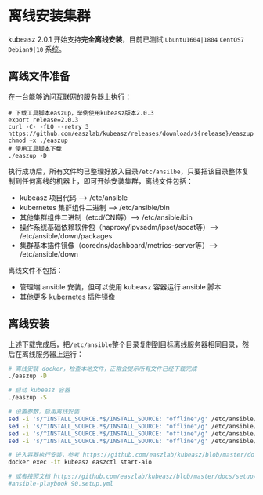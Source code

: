 # 离线安装集群

kubeasz 2.0.1 开始支持**完全离线安装**，目前已测试 `Ubuntu1604|1804` `CentOS7` `Debian9|10` 系统。

## 离线文件准备

在一台能够访问互联网的服务器上执行：

```
# 下载工具脚本easzup，举例使用kubeasz版本2.0.3
export release=2.0.3
curl -C- -fLO --retry 3 https://github.com/easzlab/kubeasz/releases/download/${release}/easzup
chmod +x ./easzup
# 使用工具脚本下载
./easzup -D
```

执行成功后，所有文件均已整理好放入目录`/etc/ansilbe`，只要把该目录整体复制到任何离线的机器上，即可开始安装集群，离线文件包括：

- kubeasz 项目代码 --> /etc/ansible
- kubernetes 集群组件二进制 --> /etc/ansible/bin
- 其他集群组件二进制（etcd/CNI等）--> /etc/ansible/bin
- 操作系统基础依赖软件包（haproxy/ipvsadm/ipset/socat等）--> /etc/ansible/down/packages
- 集群基本插件镜像（coredns/dashboard/metrics-server等）--> /etc/ansible/down

离线文件不包括：

- 管理端 ansible 安装，但可以使用 kubeasz 容器运行 ansible 脚本
- 其他更多 kubernetes 插件镜像

## 离线安装

上述下载完成后，把`/etc/ansible`整个目录复制到目标离线服务器相同目录，然后在离线服务器上运行：

``` bash
# 离线安装 docker，检查本地文件，正常会提示所有文件已经下载完成
./easzup -D

# 启动 kubeasz 容器
./easzup -S

# 设置参数，启用离线安装
sed -i 's/^INSTALL_SOURCE.*$/INSTALL_SOURCE: "offline"/g' /etc/ansible/roles/chrony/defaults/main.yml
sed -i 's/^INSTALL_SOURCE.*$/INSTALL_SOURCE: "offline"/g' /etc/ansible/roles/ex-lb/defaults/main.yml
sed -i 's/^INSTALL_SOURCE.*$/INSTALL_SOURCE: "offline"/g' /etc/ansible/roles/kube-node/defaults/main.yml
sed -i 's/^INSTALL_SOURCE.*$/INSTALL_SOURCE: "offline"/g' /etc/ansible/roles/prepare/defaults/main.yml

# 进入容器执行安装，参考 https://github.com/easzlab/kubeasz/blob/master/docs/setup/quickStart.md
docker exec -it kubeasz easzctl start-aio

# 或者按照文档 https://github.com/easzlab/kubeasz/blob/master/docs/setup/00-planning_and_overall_intro.md 集群规划后安装
#ansible-playbook 90.setup.yml
```
